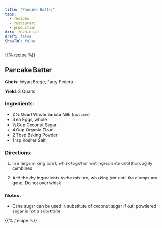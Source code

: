 ```yaml
---
title: "Pancake Batter"
tags:
  - recipes
  - restaurant
  - production
date: 2020-01-01 
draft: false
ShowTOC: false
---
```


{{% recipe %}}

## Pancake Batter

**Chefs:** Wyatt Brege, Patty Periera

**Yield:** 3 Quarts

### Ingredients:

- 2 ½ Quart Whole Barista Milk (not raw)
- 3 ea Eggs, whole
- ½ Cup Coconut Sugar
- 4 Cup Organic Flour
- 2 Tbsp Baking Powder
- 1 tsp Kosher Salt

### Directions:

1.  In a large mixing bowl, whisk together wet ingredients until
    thoroughly combined

2.  Add the dry ingredients to the mixture, whisking just until the
    clumps are gone. Do not over whisk

### Notes:

-   Cane sugar can be used in substitute of coconut sugar if out;
    powdered sugar is not a substitute


{{% /recipe %}}
